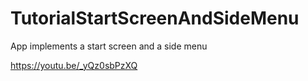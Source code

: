 # TutorialStartScreenAndSideMenu

App implements a start screen and a side menu

https://youtu.be/_yQz0sbPzXQ
